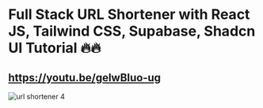 # Full Stack URL Shortener with React JS, Tailwind CSS, Supabase, Shadcn UI Tutorial 🔥🔥

## https://youtu.be/geIwBIuo-ug

![url shortener 4](https://github.com/piyush-eon/snip-url/assets/51760520/dc91a72a-6a96-4cbe-a58c-15c6986d3740)
